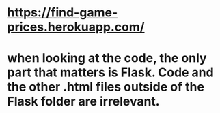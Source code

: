 # https://find-game-prices.herokuapp.com/
# when looking at the code, the only part that matters is Flask. Code and the other .html files outside of the Flask folder are irrelevant.
